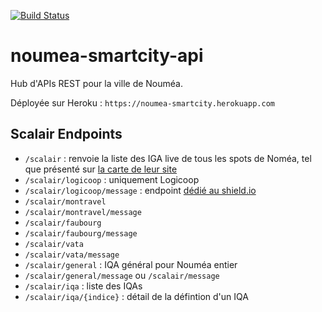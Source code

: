 [![Build Status](https://travis-ci.org/adriens/noumea-smartcity-api.svg?branch=master)](https://travis-ci.org/adriens/noumea-smartcity-api)

# noumea-smartcity-api

Hub d'APIs REST pour la ville de Nouméa.

Déployée sur Heroku : `https://noumea-smartcity.herokuapp.com`


## Scalair Endpoints

- `/scalair` : renvoie la liste des IGA live de tous les spots de Noméa, tel
que présenté sur [la carte de leur site](http://www.scalair.nc/)
- `/scalair/logicoop` : uniquement Logicoop
- `/scalair/logicoop/message` : endpoint [dédié au shield.io](https://shields.io/endpoint)
- `/scalair/montravel`
- `/scalair/montravel/message`
- `/scalair/faubourg`
- `/scalair/faubourg/message`
- `/scalair/vata`
- `/scalair/vata/message`
- `/scalair/general` : IQA général pour Nouméa entier
- `/scalair/general/message` ou `/scalair/message`
- `/scalair/iqa` : liste des IQAs
- `/scalair/iqa/{indice}` : détail de la défintion d'un IQA

